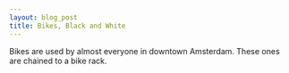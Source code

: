 ```yaml
---
layout: blog_post
title: Bikes, Black and White
---
```


Bikes are used by almost everyone in downtown Amsterdam. These ones are chained to a bike rack.
